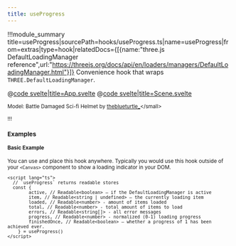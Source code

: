 ```yaml
---
title: useProgress
---
```


<script lang="ts">
import Example from '$examples/extras/use-progress/App.svelte'
</script>

!!!module_summary title=useProgress|sourcePath=hooks/useProgress.ts|name=useProgress|from=extras|type=hook|relatedDocs={[{name:"three.js DefaultLoadingManager reference",url:"https://threejs.org/docs/api/en/loaders/managers/DefaultLoadingManager.html"}]}
Convenience hook that wraps `THREE.DefaultLoadingManager`.

<ExampleWrapper playgroundHref="/extras/use-progress">
<Example />

<div slot="code">

@[code svelte|title=App.svelte](../../examples/extras/use-progress/App.svelte)
@[code svelte|title=Scene.svelte](../../examples/extras/use-progress/Scene.svelte)

</div>
</ExampleWrapper>

<small>Model: Battle Damaged Sci-fi Helmet by [theblueturtle\_](https://sketchfab.com/theblueturtle_)</small>

!!!

### Examples <!-- omit in toc -->

#### Basic Example

You can use and place this hook anywhere. Typically you would use this hook outside of your `<Canvas>` component to show a loading indicator in your DOM.

```svelte
<script lang="ts">
  // `useProgress` returns readable stores
  const {
		active, // Readable<boolean> – if the DefaultLoadingManager is active
		item, // Readable<string | undefined> – the currently loading item
		loaded, // Readable<number> - amount of items loaded
		total, // Readable<number> - total amount of items to load
		errors, // Readable<string[]> - all error messages
		progress, // Readable<number> - normalized (0-1) loading progress
		finishedOnce, // Readable<boolean> – whether a progress of 1 has been achieved ever.
	} = useProgress()
</script>
```
